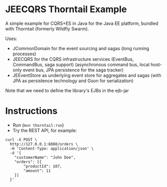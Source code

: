 JEECQRS Thorntail Example
=========================

A simple example for CQRS+ES in Java for the Java EE platform, bundled with Thorntail (formerly Wildfly Swarm).

Uses:
* JCommonDomain for the event sourcing and sagas (long running processes)
* JEECQRS for the CQRS infrastructure services (EventBus, CommandBus, saga support) (asynchronous command bus, local host-only event bus, JPA persistence for the saga tracker)
* JEEventStore as underlying event store for aggregates and sagas (with JPA as persistence technology and Gson for serialization)

Note that we need to define the library's EJBs in the ejb-jar

Instructions
============

* Run (```mvn thorntail:run```)
* Try the REST API, for example:

```
curl -X POST \
  http://127.0.0.1:8080/orders \
  -H 'Content-Type: application/json' \
  -d '{
    "customerName": "John Doe",
    "orders": [{
        "productId": 107,
        "amount": 11
    }]
  }'
```
